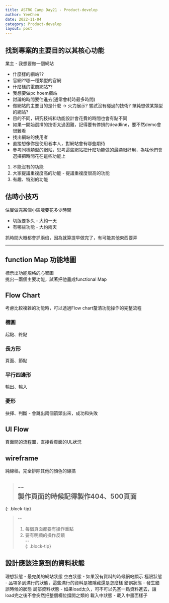 ```yaml
---
title: ASTRO Camp Day21 - Product-develop
author: YeeChen
date: 2022-11-04
category: Product-develop
layout: post
---
```


找到專案的主要目的以其核心功能
------

業主 - 我想要做一個網站  
- 什麼樣的網站??  
- 官網??哪一種類型的官網  
- 什麼樣的電商網站??   
- 我想要做pc hoem網站  
- 討論的時間要估進去(通常會耗時最多時間)  
- 做網站的主要目的是什麼 -> 火力展示? 嘗試沒有碰過的技術? 單純想做某類型的網站?  
- 目的不同，研究技術和功能設計會花費的時間也會有點不同  
- 如果一開始選擇的技術太過困難，記得要有停損的deadline，要不然demo會很難看  
- 找出網站的使用者  
- 直接想像你是使用者本人，對網站會有哪些期待  
- 參考同樣類型的網站，思考這些網站把什麼功能做的最顯眼好用，為啥他們會選擇把時間花在這些功能上   



1. 不能沒有的功能
2. 大家提議重複度高的功能 - 提議重複度很高的功能
3. 有趣、特別的功能





估時小技巧
------
估實做完某個小區塊要花多少時間  
- 切版要多久 - 大約一天  
- 有哪些功能 - 大約兩天  
  
抓時間大概都會抓兩倍，因為就算提早做完了，有可能其他東西要弄  


***

function Map 功能地圖
------

標示出功能規格的心智圖  
挑出一兩個主要功能，試著把他畫成functional Map  




Flow Chart
------
考慮比較複雜的功能時，可以透過Flow chart釐清功能操作的完整流程  

### 橢圓  
起點、終點    
  
### 長方形   
頁面、節點  
  
### 平行四邊形  
輸出、輸入  
  
### 菱形  
抉擇、判斷 - 會跳出兩個箭頭出來，成功和失敗  
  
  


UI Flow
------
頁面間的流程圖，直接看頁面的UL狀況


wireframe
------
純線稿，完全排除其他的顏色的線搞


> --  
> 製作頁面的時候記得製作404、500頁面  
> --  
{: .block-tip}


> --  
> 1. 每個頁面都要有操作重點  
> 2. 要有明顯的操作反饋  
> --  
{: .block-tip}


設計應該注意到的資料狀態
------
理想狀態 - 最完美的網站狀態
空白狀態 - 如果沒有資料的時候網站顯示
極限狀態 - 品項多到滿行的狀態，這些滿行的資料是被隱藏還是怎麼樣
錯誤狀態 - 發生錯誤時候的狀態
局部資料狀態 - 如果load太久，可不可以先塞一點資料進去，讓load完之後不會突然把整個欄位撐開之類的
載入中狀態 - 載入中畫面樣子






